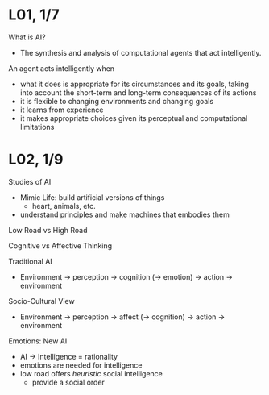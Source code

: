 # L01, 1/7

What is AI?
- The synthesis and analysis of computational agents that act
intelligently.

An agent acts intelligently when
- what it does is appropriate for its circumstances and its goals, taking into account the short-term and long-term consequences of its actions
- it is flexible to changing environments and changing goals
- it learns from experience
- it makes appropriate choices given its perceptual and computational limitations

# L02, 1/9

Studies of AI
- Mimic Life: build artificial versions of things
  - heart, animals, etc.
- understand principles and make machines that embodies them


Low Road vs High Road

Cognitive vs Affective Thinking

Traditional AI
- Environment -> perception -> cognition (-> emotion) -> action -> environment

Socio-Cultural View
- Environment -> perception -> affect (-> cognition) -> action -> environment

Emotions: New AI
- AI -> Intelligence = rationality
- emotions are needed for intelligence
- low road offers *heuristic* social intelligence
  - provide a social order

